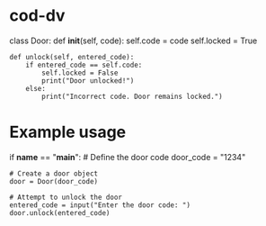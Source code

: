 # cod-dv
class Door:
    def __init__(self, code):
        self.code = code
        self.locked = True

    def unlock(self, entered_code):
        if entered_code == self.code:
            self.locked = False
            print("Door unlocked!")
        else:
            print("Incorrect code. Door remains locked.")

# Example usage
if __name__ == "__main__":
    # Define the door code
    door_code = "1234"

    # Create a door object
    door = Door(door_code)

    # Attempt to unlock the door
    entered_code = input("Enter the door code: ")
    door.unlock(entered_code)
